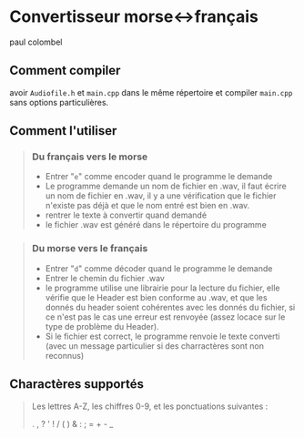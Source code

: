 # Convertisseur morse<->français
paul colombel

## Comment compiler
avoir `Audiofile.h` et `main.cpp` dans le même répertoire et compiler `main.cpp` sans options particulières.

## Comment l'utiliser
>### Du français vers le morse
>- Entrer  "`e`" comme encoder quand le programme le demande
>- Le programme demande un nom de fichier en .wav, il faut écrire un nom de fichier en .wav, il y a une vérification que le fichier n'existe pas déjà et que le nom entré est bien en .wav.
>- rentrer le texte à convertir quand demandé
>- le fichier .wav est généré dans le répertoire du programme

>### Du morse vers le français
>- Entrer "`d`" comme décoder quand le programme le demande
>- Entrer le chemin du fichier .wav
>- le programme utilise une librairie pour la lecture du fichier, elle vérifie que le Header est bien conforme au .wav, et que les donnés du header soient cohérentes avec les donnés du fichier, si ce n'est pas le cas une erreur est renvoyée (assez locace sur le type de problème du Header).
>- Si le fichier est correct, le programme renvoie le texte converti (avec un message particulier si des charractères sont non reconnus)

## Charactères supportés
> Les lettres A-Z, les chiffres 0-9, et les ponctuations suivantes :
> 
>. , ? ' ! / ( ) & : ; = + - _



